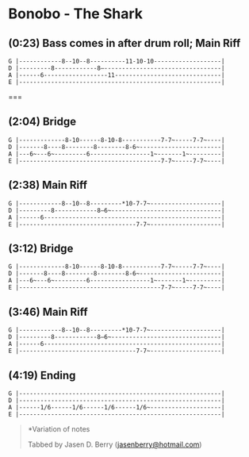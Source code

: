 <!---
source: http://www.tabcrawler.com/1739353/bonobo/the-shark-ver-1
band: Bonobo
album: One Offs And Remixes
title: The Shark
tuning: GDAE
--->

# Bonobo - The Shark

## (0:23) Bass comes in after drum roll; Main Riff

```
G |------------8--10--8----------11-10-10-------------------|
D |---------8------------8—---------------------------------|
A |------6------------------11------------------------------|
E |---------------------------------------------------------|
```

===

## (2:04) Bridge
```
G |-------------8-10------8-10-8-----------7-7~-----7-7~----|
D |-------8----8--------8--------8-6~-----------------------|
A |---6~---6~---------6-----------------1~-------1~---------|
E |----------------------------------------7-7~-----7-7~----|
```

## (2:38) Main Riff
```
G |------------8--10--8---------*10-7-7~--------------------|
D |---------8------------8—6~-------------------------------|
A |------6--------------------------------------------------|
E |---------------------------------7-7~--------------------|
```

## (3:12) Bridge
```
G |-------------8-10------8-10-8-----------7-7~-----7-7~----|
D |-------8----8--------8--------8-6~-----------------------|
A |---6~---6~---------6-----------------1~-------1~---------|
E |----------------------------------------7-7~-----7-7~----|
```

## (3:46) Main Riff
```
G |------------8--10--8---------*10-7-7~--------------------|
D |---------8------------8—6~-------------------------------|
A |------6--------------------------------------------------|
E |---------------------------------7-7~--------------------|
```

## (4:19) Ending
```
G |---------------------------------------------------------|
D |---------------------------------------------------------|
A |------1/6------1/6------1/6------1/6~--------------------|
E |---------------------------------------------------------|
```

> *Variation of notes
> 
> Tabbed by Jasen D. Berry (jasenberry@hotmail.com)